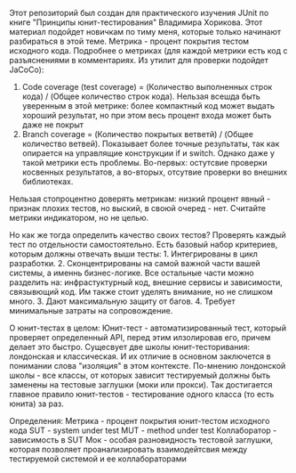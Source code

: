 Этот репозиторий был создан для практического изучения JUnit по книге "Принципы юнит-тестирования" Владимира Хорикова. Этот материал подойдет новичкам по тиму меня, которые только начинают разбираться в этой теме.
Метрика - процент покрытия тестом исходного кода.
Подробнее о метриках (для каждой метрики есть код с разъяснениями в комментариях. Из утилит для проверки подойдет JaCoCo):
  1. Code coverage (test coverage) = (Количество выполненных строк кода) / (Общее количество строк кода). Нельзая всешда быть уверенным в этой метрике: более компактный код может выдать хороший результат, но при этом весь процент входа может быть даже не покрыт
  2. Branch coverage = (Количество покрытых ветветй) / (Общее количество ветвей). Показывает более точные результаты, так как опирается на управлящие конструкции if и switch. Однако даже у такой метрики есть проблемы. Во-первых: остутсвие проверки косвенных результатов, а во-вторых, отсутвие проверки во внешних библиотеках.

Нельзая стопроцентно доверять метрикам: низкий процент явный - признак плохих тестов, но выский, в своюй очеред - нет. Считайте метрики индикатором, но не целью.

Но как же тогда определить качество своих тестов? Проверять каждый тест по отдельности самостоятельно. 
Есть базовый набор критериев, которым должны отвечать выши тесты:
     1. Интегрированы в цикл разработки.
     2. Сконцентрированы на самой важной части вашей системы, а именнь бизнес-логике. Все остальные части можно            разделить на: инфрастуктурный код, внешние сервисы и зависимости, связывющий код. Им также стоит уделять              внимание, но не слишком много.
     3. Дают максимальную защиту от багов.
     4. Требует минимальные затраты на сопровождение.

О юнит-тестах в целом:
  Юнит-тест - автоматизированный тест, который проверяет определенный API, перед этим илзолировав его, причем делает это быстро. Сущесвует две школы юнит-тесторивания: лондонская и классическая. И их отличие в основном заключется в понимании слова "изоляция" в этом контексте. По-мнению лондонской школы - все классы, от которых зависит тестируемый должны быть заменены на тестовые заглушки (моки или прокси). Так достигается главное правило юнит-тестов - тестирование одного класса (то есть юнита) за раз.






Определения:
  Метрика - процент покрытия юнит-тестом исходного кода
  SUT - system under test
  MUT - method under test
  Коллаборатор - зависимость в SUT
  Мок - особая разновидность тестовой заглушки, которая позволяет проанализировать взаимодейтсвия между тестируемой системой и ее коллабораторами 
